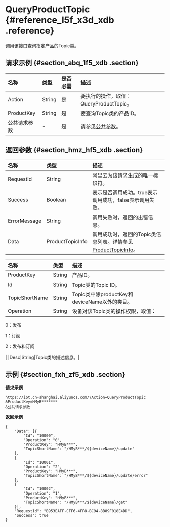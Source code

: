 # QueryProductTopic {#reference_l5f_x3d_xdb .reference}

调用该接口查询指定产品的Topic类。

## 请求示例 {#section_abq_1f5_xdb .section}

|名称|类型|是否必需|描述|
|:-|:-|:---|:-|
|Action|String|是|要执行的操作，取值：QueryProductTopic。|
|ProductKey|String|是|要查询Topic类的产品ID。|
|公共请求参数|-|是|请参见[公共参数](intl.zh-CN/云端开发指南/云端API参考/公共参数.md#)。|

## 返回参数 {#section_hmz_hf5_xdb .section}

|名称|类型|描述|
|:-|:-|:-|
|RequestId|String|阿里云为该请求生成的唯一标识符。|
|Success|Boolean|表示是否调用成功。true表示调用成功，false表示调用失败。|
|ErrorMessage|String|调用失败时，返回的出错信息。|
|Data|ProductTopicInfo|调用成功时，返回的Topic类信息列表。详情参见[ProductTopicInfo](#table_q1v_mf5_xdb)。|

|名称|类型|描述|
|:-|:-|:-|
|ProductKey|String|产品ID。|
|Id|String|Topic类的Topic ID。|
|TopicShortName|String|Topic类中除productKey和deviceName以外的类目。|
|Operation|String| 设备对该Topic类的操作权限，取值：

 0：发布

 1：订阅

 2：发布和订阅

 |
|Desc|String|Topic类的描述信息。|

## 示例 {#section_fxh_zf5_xdb .section}

**请求示例**

```
https://iot.cn-shanghai.aliyuncs.com/?Action=QueryProductTopic
&ProductKey=HMyB*******
&公共请求参数
```

**返回示例**

```
{
    "Data": [{
        "Id": "10000",
        "Operation": "0",
        "ProductKey": "HMyB***",
        "TopicShortName": "/HMyB***/${deviceName}/update"
    },
    {
        "Id": "10001",
        "Operation": "2",
        "ProductKey": "HMyB***",
        "TopicShortName": "/HMyB***/${deviceName}/update/error"
    },
    {
        "Id": "10002",
        "Operation": "1",
        "ProductKey": "HMyB***",
        "TopicShortName": "/HMyB***/${deviceName}/get"
    }],
    "RequestId": "B953EAFF-CFF6-4FF8-BC94-8B89F018E4DD",
    "Success": true
}
```

